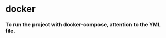 # docker

### To run the project with docker-compose, attention to the YML file.
``` docker-compose up --build
